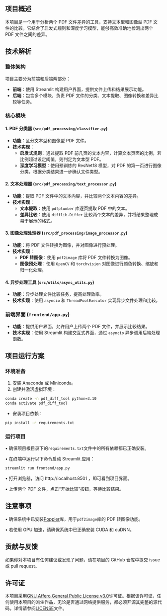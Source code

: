 ## 项目概述

本项目是一个用于分析两个 PDF 文件差异的工具，支持文本型和图像型 PDF 文件的比较。它结合了启发式规则和深度学习模型，能够高效准确地检测出两个 PDF 文件之间的差异。

## 技术解析

### 整体架构

项目主要分为前端和后端两部分：

- **前端**：使用 Streamlit 构建用户界面，提供文件上传和结果展示功能。
- **后端**：包含多个模块，负责 PDF 文件的分类、文本提取、图像转换和差异比较等任务。

### 核心模块

#### 1. PDF 分类器 (`src/pdf_processing/classifier.py`)

- **功能**：区分文本型和图像型 PDF 文件。
- **技术实现**：
  - **启发式规则**：通过提取 PDF 前几页的文本内容，计算文本页面的比例，若比例超过设定阈值，则判定为文本型 PDF。
  - **深度学习模型**：使用预训练的 ResNet18 模型，对 PDF 的第一页进行图像分类，根据分类结果进一步确认文件类型。

#### 2. 文本处理器 (`src/pdf_processing/text_processor.py`)

- **功能**：提取 PDF 文件中的文本内容，并比较两个文本内容的差异。
- **技术实现**：
  - **文本提取**：使用 `pdfplumber` 库逐页提取 PDF 中的文本。
  - **差异比较**：使用 `difflib.Differ` 比较两个文本的差异，并将结果整理成易于展示的格式。

#### 3. 图像处理处理器 (`src/pdf_processing/image_processor.py`)

- **功能**：将 PDF 文件转换为图像，并对图像进行预处理。
- **技术实现**：
  - **PDF 转图像**：使用 `pdf2image` 库将 PDF 文件转换为图像。
  - **图像预处理**：使用 `OpenCV` 和 `torchvision` 对图像进行颜色转换、缩放和归一化处理。

#### 4. 异步处理工具 (`src/utils/async_utils.py`)

- **功能**：异步处理文件比较任务，提高处理效率。
- **技术实现**：使用 `asyncio` 和 `ThreadPoolExecutor` 实现异步文件处理和比较。

### 前端界面 (`frontend/app.py`)

- **功能**：提供用户界面，允许用户上传两个 PDF 文件，并展示比较结果。
- **技术实现**：使用 Streamlit 构建交互式界面，通过 `asyncio` 异步调用后端处理函数。

## 项目运行方案

### 环境准备

1. 安装 Anaconda 或 Miniconda。
2. 创建并激活虚拟环境：

```bash
conda create -n pdf_diff_tool python=3.10
conda activate pdf_diff_tool
```

- 安装项目依赖：

```bash
pip install -r requirements.txt
```

### 运行项目

• 确保项目根目录下的`requirements.txt`文件中的所有依赖都已正确安装。

• 在终端中运行以下命令启动 Streamlit 应用：

```bash
streamlit run frontend/app.py
```

• 打开浏览器，访问 http://localhost:8501 ，即可看到项目界面。

• 上传两个 PDF 文件，点击“开始比较”按钮，等待比较结果。

## 注意事项

• 确保系统中已安装[Poppler]()库，用于`pdf2image`库的 PDF 转图像功能。

• 若使用 GPU 加速，请确保系统中已正确安装 CUDA 和 cuDNN。

## 贡献与反馈

如果你对本项目有任何建议或发现了问题，请在项目的 GitHub 仓库中提交 issue 或 pull request。

## 许可证

本项目采用[GNU Affero General Public License v3.0]()许可证。根据该许可证，任何使用本项目的派生作品，无论是否通过网络提供服务，都必须开源其完整的源代码。详情请参阅[LICENSE](LICENSE)文件。
